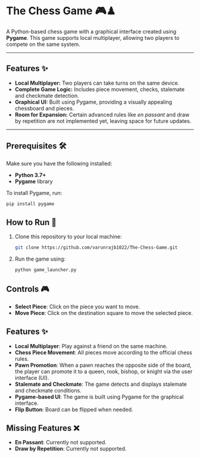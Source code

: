 # The Chess Game 🎮♟  

A Python-based chess game with a graphical interface created using **Pygame**. This game supports local multiplayer, allowing two players to compete on the same system.  

---  

## Features ✨  
- **Local Multiplayer:** Two players can take turns on the same device.  
- **Complete Game Logic:** Includes piece movement, checks, stalemate and checkmate detection.  
- **Graphical UI:** Built using Pygame, providing a visually appealing chessboard and pieces.  
- **Room for Expansion:** Certain advanced rules like *en passant* and draw by repetition are not implemented yet, leaving space for future updates.  

---  

## Prerequisites 🛠  
Make sure you have the following installed:  

- **Python 3.7+**  
- **Pygame** library  

To install Pygame, run:  
```bash  
pip install pygame
```
## How to Run 🚀

1. Clone this repository to your local machine:  
   ```bash  
   git clone https://github.com/varunrajb1022/The-Chess-Game.git
   ```
2. Run the game using:
   ```bash
   python game_launcher.py
   ```
## Controls 🎮

- **Select Piece**: Click on the piece you want to move.
- **Move Piece**: Click on the destination square to move the selected piece.

## Features ✨

- **Local Multiplayer**: Play against a friend on the same machine.
- **Chess Piece Movement**: All pieces move according to the official chess rules.
- **Pawn Promotion**: When a pawn reaches the opposite side of the board, the player can promote it to a queen, rook, bishop, or knight via the user interface (UI).
- **Stalemate and Checkmate**: The game detects and displays stalemate and checkmate conditions.
- **Pygame-based UI**: The game is built using Pygame for the graphical interface.
- **Flip Button**: Board can be flipped when needed.

## Missing Features ❌

- **En Passant**: Currently not supported.
- **Draw by Repetition**: Currently not supported.









